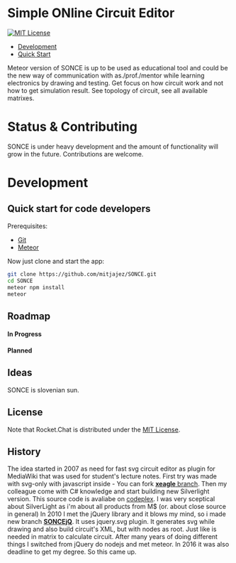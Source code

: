 # Simple ONline Circuit Editor

[![MIT License](https://img.shields.io/badge/license-MIT-blue.svg?style=flat)](https://github.com/RocketChat/Rocket.Chat/raw/master/LICENSE)

* [Development](#development)
 * [Quick Start](#quick-start-for-code-developers)


Meteor version of SONCE is up to be used as educational tool and could be the new way of communication with as./prof./mentor while learning electronics by drawing and testing. Get focus on how circuit work and not how to get simulation result. See topology of circuit, see all available matrixes.

# Status & Contributing

SONCE is under heavy development and the amount of functionality will grow in the future. Contributions are welcome.

# Development

## Quick start for code developers
Prerequisites:

* [Git](http://git-scm.com/book/en/v2/Getting-Started-Installing-Git)
* [Meteor](https://www.meteor.com/install)

Now just clone and start the app:

```sh
git clone https://github.com/mitjajez/SONCE.git
cd SONCE
meteor npm install
meteor
```

## Roadmap

#### In Progress

#### Planned

## Ideas

SONCE is slovenian sun.

## License

Note that Rocket.Chat is distributed under the [MIT License](http://opensource.org/licenses/MIT).


## History

The idea started in 2007 as need for fast svg circuit editor as plugin for MediaWiki that was used for student's lecture notes. First try was made with svg-only with javascript inside - You can fork [**xeagle** branch](https://github.com/mitjajez/SONCE/tree/xeagle).
Then my colleague come with C# knowledge and start building new Silverlight version. This source code is avaliabe on [codeplex](http://sonce.codeplex.com/). I was very sceptical about SilverLight as i'm about all products from M$ (or. about close source in general)
In 2010 I met the jQuery library and it blows my mind, so i made new branch [**SONCEjQ**](https://github.com/mitjajez/SONCE/tree/SONCEjQ). It uses jquery.svg plugin. It generates svg while drawing and also build circuit's XML, but with nodes as root. Just like is needed in matrix to calculate circuit.
After many years of doing different things I switched from jQuery do nodejs and met meteor. In 2016 it was also deadline to get my degree. So this came up.
